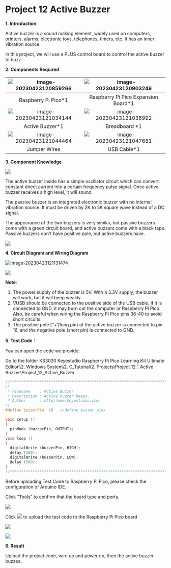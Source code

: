 # Project 12 Active Buzzer

**1. Introduction**

Active buzzer is a sound making element, widely used on computers, printers, alarms, electronic toys, telephones, timers, etc. It has an inner vibration source. 

In this project, we will use a PLUS control board to control the active buzzer to buzz.



**2. Components Required**

| ![image-20230423120859266](media/image-20230423120859266.png) | ![image-20230423120903249](media/image-20230423120903249.png) |
| :----------------------------------------------------------: | :----------------------------------------------------------: |
|                     Raspberry Pi Pico*1                      |             Raspberry Pi Pico Expansion Board*1              |
| ![image-20230423121034144](media/image-20230423121034144.png) | ![image-20230423121036992](media/image-20230423121036992.png) |
|                       Active Buzzer*1                        |                        Breadboard *1                         |
| ![image-20230423121044464](media/image-20230423121044464.png) | ![image-20230423121047681](media/image-20230423121047681.png) |
|                         Jumper Wires                         |                         USB Cable*1                          |



**3. Component Knowledge**

![](/media/11ec5ddc982db9928341e858aab94652.png)

The active buzzer inside has a simple oscillator circuit which can convert constant direct current into a certain frequency pulse signal. Once active buzzer receives a high level, it will sound. 

The passive buzzer is an integrated electronic buzzer with no internal vibration source. It must be driven by 2K to 5K square wave instead of a DC signal. 

The appearance of the two buzzers is very similar, but passive buzzers come with a green circuit board, and active buzzers come with a black tape. Passive buzzers don't have positive pole, but active buzzers have.

![](/media/0f9825969867ac2d65bb1a19ed0ad2ab.png)

**4. Circuit Diagram and Wiring Diagram**

   ![image-20230423121131474](media/image-20230423121131474.png)

![](/media/56df73f7ac711e510b30164c5759615f.png)

**Note**:

1.  The power supply of the buzzer is 5V. With a 3.3V supply, the buzzer will work, but it will beep weakly.
2.  VUSB should be connected to the positive side of the USB cable, if it is connected to GND, it may burn out the computer or Raspberry Pi Pico. Also, be careful when wiring the Raspberry Pi Pico pins 36-40 to avoid short circuits. 
3.  The positive pole (“+”/long pin) of the active buzzer is connected to pin 16, and the negative pole (short pin) is connected to GND.

**5. Test Code：**

You can open the code we provide:

Go to the folder KS3020 Keyestudio Raspberry Pi Pico Learning Kit Ultimate Edition\2. Windows  System\2. C_Tutorial\2. Projects\Project 12：Active Buzzer\Project_12_Active_Buzzer

```c
//**********************************************************************
/* 
 * Filename    : Active Buzzer
 * Description : Active buzzer beeps.
 * Auther      : http//www.keyestudio.com
*/
#define buzzerPin  16   //define buzzer pins

void setup ()
{
  pinMode (buzzerPin, OUTPUT);
}
void loop ()
{
  digitalWrite (buzzerPin, HIGH);
  delay (500);
  digitalWrite (buzzerPin, LOW);
  delay (500);
}
//*************************************************************************
```

Before uploading Test Code to Raspberry Pi Pico, please check the configuration of Arduino IDE.

Click "Tools" to confirm that the board type and ports.

![](/media/1a73b75f48a39e224d112b33f4435e16.png)

Click ![](/media/b0d41283bf5ae66d2d5ab45db15331ba.png) to upload the test code to the Raspberry Pi Pico board

![](/media/162bc2c5347709d616911b69bb5211ac.png)

![](/media/15450f19c2d0649b0f9def0cf8649c30.png)

**6. Result**

Upload the project code, wire up and power up, then the active buzzer buzzes.
